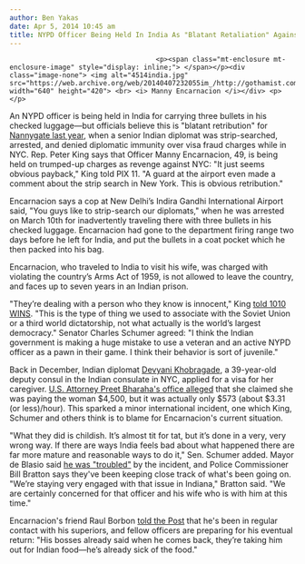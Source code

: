 ```yaml
---
author: Ben Yakas
date: Apr 5, 2014 10:45 am
title: NYPD Officer Being Held In India As "Blatant Retaliation" Against NYC 
---
```


	
										<p><span class="mt-enclosure mt-enclosure-image" style="display: inline;"> </span></p><div class="image-none"> <img alt="4514india.jpg" src="https://web.archive.org/web/20140407232055im_/http://gothamist.com/attachments/byakas/4514india.jpg" width="640" height="420"> <br> <i> Manny Encarnacion </i></div> <p></p>

<p>An NYPD officer is being held in India for carrying three bullets in his checked luggage&#x2014;but officials believe this is &quot;blatant retribution&quot; for <a href="https://web.archive.org/web/20140407232055/http://gothamist.com/2013/12/17/indian_diplomats_nyc_arrest_deemed.php">Nannygate last year</a>, when a senior Indian diplomat was strip-searched, arrested, and denied diplomatic immunity over visa fraud charges while in NYC. Rep. Peter King says that Officer Manny Encarnacion, 49, is being held on trumped-up charges as revenge against NYC: &quot;It just seems obvious payback,&quot; King told PIX 11. &quot;A guard at the airport even made a comment about the strip search in New York. This is obvious retribution.&quot;</p>

<p>Encarnacion says a cop at New Delhi&#x2019;s Indira Gandhi International Airport said, &quot;You guys like to strip-search our diplomats,&quot; when he was arrested on March 10th for inadvertently traveling there with three bullets in his checked luggage. Encarnacion had gone to the department firing range two days before he left for India, and put the bullets in a coat pocket which he then packed into his bag.</p>

<p>Encarnacion, who traveled to India to visit his wife, was charged with violating the country&#x2019;s Arms Act of 1959, is not allowed to leave the country, and faces up to seven years in an Indian prison.</p>

<p>&quot;They&#x2019;re dealing with a person who they know is innocent,&quot; King <a href="https://web.archive.org/web/20140407232055/http://newyork.cbslocal.com/2014/04/04/king-nypd-officer-held-in-india-retaliation-for-diplomats-arrest/">told 1010 WINS</a>. &quot;This is the type of thing we used to associate with the Soviet Union or a third world dictatorship, not what actually is the world&#x2019;s largest democracy.&quot; Senator Charles Schumer agreed: &quot;I think the Indian government is making a huge mistake to use a veteran and an active NYPD officer as a pawn in their game. I think their behavior is sort of juvenile.&quot;</p>

<p>Back in December, Indian diplomat <a href="https://web.archive.org/web/20140407232055/http://gothamist.com/2014/01/09/indian_diplomat_accused_of_underpay.php">Devyani Khobragade</a>, a 39-year-old deputy consul in the Indian consulate in NYC, applied for a visa for her caregiver. <a href="https://web.archive.org/web/20140407232055/http://gothamist.com/2013/12/18/indian_diplomat_who_pays_nanny_331h.php">U.S. Attorney Preet Bharaha&apos;s office alleged</a> that she claimed she was paying the woman $4,500, but it was actually only $573 (about $3.31 (or less)/hour). This sparked a minor international incident, one which King, Schumer and others think is to blame for Encarnacion&apos;s current situation.</p>

<p>&quot;What they did is childish. It&#x2019;s almost tit for tat, but it&#x2019;s done in a very, very wrong way. If there are ways India feels bad about what happened there are far more mature and reasonable ways to do it,&quot; Sen. Schumer added. Mayor de Blasio said <a href="https://web.archive.org/web/20140407232055/http://nypost.com/2014/04/04/de-blasio-troubled-by-nypd-cop-held-in-india/">he was &quot;troubled&quot;</a> by the incident, and Police Commissioner Bill Bratton says they&apos;ve been keeping close track of what&apos;s been going on. &quot;We&#x2019;re staying very engaged with that issue in Indiana,&quot; Bratton said. &quot;We are certainly concerned for that officer and his wife who is with him at this time.&quot;</p>

<p>Encarnacion&apos;s friend Raul Borbon <a href="https://web.archive.org/web/20140407232055/http://nypost.com/2014/04/04/nypd-cop-jailed-in-india-as-nannygate-revenge/">told the Post</a> that he&apos;s been in regular contact with his superiors, and fellow officers are preparing for his eventual return: &quot;His bosses already said when he comes back, they&#x2019;re taking him out for Indian food&#x2014;he&#x2019;s already sick of the food.&quot;</p>					
										
									
				
